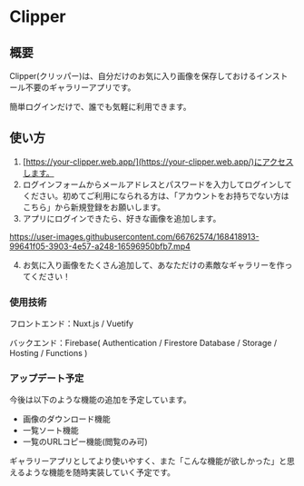 # Clipper

## 概要

Clipper(クリッパー)は、自分だけのお気に入り画像を保存しておけるインストール不要のギャラリーアプリです。

簡単ログインだけで、誰でも気軽に利用できます。


## 使い方

1. [https://your-clipper.web.app/](https://your-clipper.web.app/)にアクセスします。
2. ログインフォームからメールアドレスとパスワードを入力してログインしてください。初めてご利用になられる方は、「アカウントをお持ちでない方はこちら」から新規登録をお願いします。
3. アプリにログインできたら、好きな画像を追加します。

https://user-images.githubusercontent.com/66762574/168418913-99641f05-3903-4e57-a248-16596950bfb7.mp4

4. お気に入り画像をたくさん追加して、あなただけの素敵なギャラリーを作ってください！


### 使用技術

フロントエンド：Nuxt.js / Vuetify

バックエンド：Firebase( Authentication / Firestore Database / Storage / Hosting / Functions )


### アップデート予定

今後は以下のような機能の追加を予定しています。

- 画像のダウンロード機能
- 一覧ソート機能
- 一覧のURLコピー機能(閲覧のみ可)

ギャラリーアプリとしてより使いやすく、また「こんな機能が欲しかった」と思えるような機能を随時実装していく予定です。

